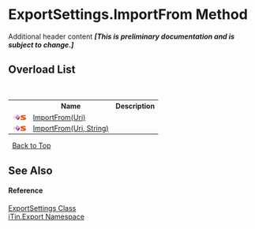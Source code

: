 # ExportSettings.ImportFrom Method 
Additional header content _**\[This is preliminary documentation and is subject to change.\]**_


## Overload List
&nbsp;<table><tr><th></th><th>Name</th><th>Description</th></tr><tr><td>![Public method](media/pubmethod.gif "Public method")![Static member](media/static.gif "Static member")</td><td><a href="4cc3feef-6990-d53f-a4f3-9cabb83ce39a">ImportFrom(Uri)</a></td><td /></tr><tr><td>![Public method](media/pubmethod.gif "Public method")![Static member](media/static.gif "Static member")</td><td><a href="e55934e2-e0fd-f651-6b7a-26cc2a82a1ef">ImportFrom(Uri, String)</a></td><td /></tr></table>&nbsp;
<a href="#exportsettings.importfrom-method">Back to Top</a>

## See Also


#### Reference
<a href="d8d655e9-5d05-0438-ab78-0c8d4761dd06">ExportSettings Class</a><br /><a href="3fffd16d-e8dd-a992-537b-8b7ec294fc13">iTin.Export Namespace</a><br />